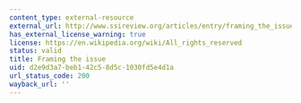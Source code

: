```yaml
---
content_type: external-resource
external_url: http://www.ssireview.org/articles/entry/framing_the_issue_2
has_external_license_warning: true
license: https://en.wikipedia.org/wiki/All_rights_reserved
status: valid
title: Framing the issue
uid: d2e9d3a7-beb1-42c5-8d5c-1030fd5e4d1a
url_status_code: 200
wayback_url: ''
---
```

